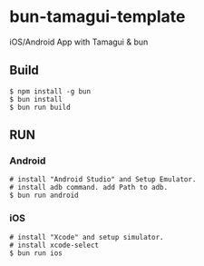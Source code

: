 # bun-tamagui-template
iOS/Android App with Tamagui &amp; bun

## Build
```Shell
$ npm install -g bun
$ bun install
$ bun run build
```

## RUN

### Android

```Shell
# install "Android Studio" and Setup Emulator.
# install adb command. add Path to adb.
$ bun run android
```

### iOS

```Shell
# install "Xcode" and setup simulator.
# install xcode-select
$ bun run ios
```

